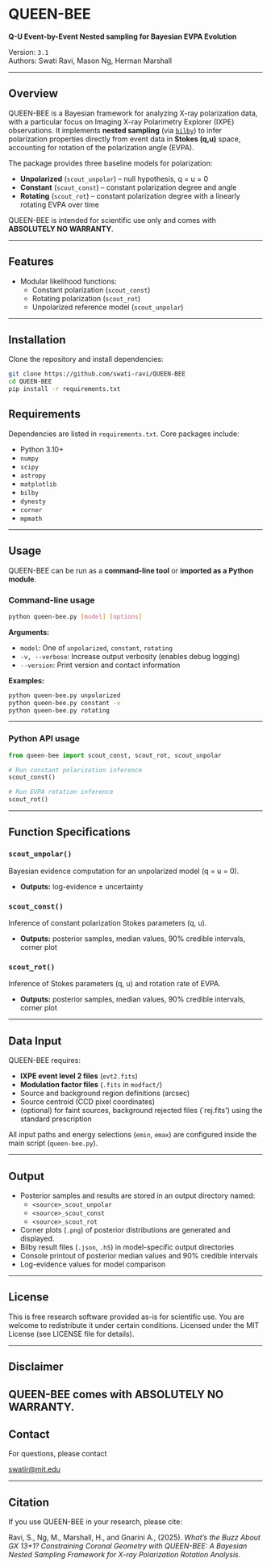 # QUEEN-BEE  
**Q-U Event-by-Event Nested sampling for Bayesian EVPA Evolution** 

Version: `3.1`  
Authors: Swati Ravi, Mason Ng, Herman Marshall  

---

## Overview  
QUEEN-BEE is a Bayesian framework for analyzing X-ray polarization data, with a particular focus on Imaging X-ray Polarimetry Explorer (IXPE) observations. It implements **nested sampling** (via [`bilby`](https://git.ligo.org/lscsoft/bilby)) to infer polarization properties directly from event data in **Stokes (q,u)** space, accounting for rotation of the polarization angle (EVPA).  

The package provides three baseline models for polarization:  

- **Unpolarized** (`scout_unpolar`) – null hypothesis, q = u = 0  
- **Constant** (`scout_const`) – constant polarization degree and angle  
- **Rotating** (`scout_rot`) – constant polarization degree with a linearly rotating EVPA over time  

QUEEN-BEE is intended for scientific use only and comes with **ABSOLUTELY NO WARRANTY**.  

---

## Features
- Modular likelihood functions:
  - Constant polarization (`scout_const`)
  - Rotating polarization (`scout_rot`)
  - Unpolarized reference model (`scout_unpolar`)

---

## Installation  

Clone the repository and install dependencies:  

```bash
git clone https://github.com/swati-ravi/QUEEN-BEE
cd QUEEN-BEE
pip install -r requirements.txt
```

## Requirements
Dependencies are listed in `requirements.txt`. Core packages include:
- Python 3.10+
- `numpy`
- `scipy`
- `astropy`
- `matplotlib`
- `bilby`
- `dynesty`
- `corner`
- `mpmath`

---

## Usage  

QUEEN-BEE can be run as a **command-line tool** or **imported as a Python module**.  

### Command-line usage  

```bash
python queen-bee.py [model] [options]
```

**Arguments:**  
- `model`: One of `unpolarized`, `constant`, `rotating`  
- `-v, --verbose`: Increase output verbosity (enables debug logging)  
- `--version`: Print version and contact information  

**Examples:**  
```bash
python queen-bee.py unpolarized
python queen-bee.py constant -v
python queen-bee.py rotating
```

---

### Python API usage  

```python
from queen-bee import scout_const, scout_rot, scout_unpolar

# Run constant polarization inference
scout_const()

# Run EVPA rotation inference
scout_rot()
```

---
## Function Specifications  

### `scout_unpolar()`  
Bayesian evidence computation for an unpolarized model (q = u = 0).  
- **Outputs:** log-evidence ± uncertainty  

### `scout_const()`  
Inference of constant polarization Stokes parameters (q, u).  
- **Outputs:** posterior samples, median values, 90% credible intervals, corner plot  

### `scout_rot()`  
Inference of Stokes parameters (q, u) and rotation rate of EVPA.  
- **Outputs:** posterior samples, median values, 90% credible intervals, corner plot  

---

## Data Input  

QUEEN-BEE requires:  
- **IXPE event level 2 files** (`evt2.fits`)  
- **Modulation factor files** (`.fits` in `modfact/`)  
- Source and background region definitions (arcsec) 
- Source centroid (CCD pixel coordinates) 
- (optional) for faint sources, background rejected files (`rej.fits') using the standard prescription

All input paths and energy selections (`emin`, `emax`) are configured inside the main script (`queen-bee.py`).  

---

## Output
- Posterior samples and results are stored in an output directory named:
  - `<source>_scout_unpolar`
  - `<source>_scout_const`
  - `<source>_scout_rot`
- Corner plots (`.png`) of posterior distributions are generated and displayed.
- Bilby result files (`.json`, `.h5`) in model-specific output directories    
- Console printout of posterior median values and 90% credible intervals  
- Log-evidence values for model comparison 

---

## License
This is free research software provided as-is for scientific use.
You are welcome to redistribute it under certain conditions.
Licensed under the MIT License (see LICENSE file for details).

---

## Disclaimer
QUEEN-BEE comes with ABSOLUTELY NO WARRANTY.  
---

## Contact
For questions, please contact

[swatir@mit.edu](mailto:swatir@mit.edu)

---

## Citation  

If you use QUEEN-BEE in your research, please cite:  

Ravi, S., Ng, M., Marshall, H., and Gnarini A., (2025). *What’s the Buzz About GX 13+1? Constraining Coronal Geometry with QUEEN-BEE: A Bayesian Nested Sampling Framework for X-ray Polarization Rotation Analysis.* 